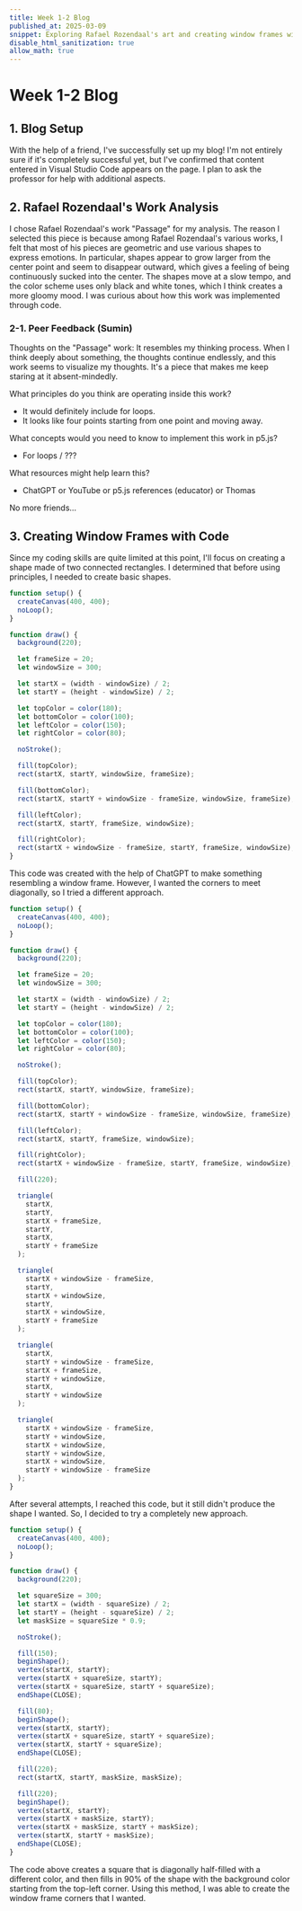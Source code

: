 ```yaml
---
title: Week 1-2 Blog
published_at: 2025-03-09
snippet: Exploring Rafael Rozendaal's art and creating window frames with code
disable_html_sanitization: true
allow_math: true
---
```


# Week 1-2 Blog

## 1. Blog Setup

With the help of a friend, I've successfully set up my blog! I'm not entirely sure if it's completely successful yet, but I've confirmed that content entered in Visual Studio Code appears on the page. I plan to ask the professor for help with additional aspects.

## 2. Rafael Rozendaal's Work Analysis

I chose Rafael Rozendaal's work "Passage" for my analysis. The reason I selected this piece is because among Rafael Rozendaal's various works, I felt that most of his pieces are geometric and use various shapes to express emotions. In particular, shapes appear to grow larger from the center point and seem to disappear outward, which gives a feeling of being continuously sucked into the center. The shapes move at a slow tempo, and the color scheme uses only black and white tones, which I think creates a more gloomy mood. I was curious about how this work was implemented through code.

### 2-1. Peer Feedback (Sumin)

Thoughts on the "Passage" work: It resembles my thinking process. When I think deeply about something, the thoughts continue endlessly, and this work seems to visualize my thoughts. It's a piece that makes me keep staring at it absent-mindedly.

What principles do you think are operating inside this work?

- It would definitely include for loops.
- It looks like four points starting from one point and moving away.

What concepts would you need to know to implement this work in p5.js?

- For loops / ???

What resources might help learn this?

- ChatGPT or YouTube or p5.js references (educator) or Thomas

No more friends...

## 3. Creating Window Frames with Code

Since my coding skills are quite limited at this point, I'll focus on creating a shape made of two connected rectangles. I determined that before using principles, I needed to create basic shapes.

```javascript
function setup() {
  createCanvas(400, 400);
  noLoop();
}

function draw() {
  background(220);

  let frameSize = 20;
  let windowSize = 300;

  let startX = (width - windowSize) / 2;
  let startY = (height - windowSize) / 2;

  let topColor = color(180);
  let bottomColor = color(100);
  let leftColor = color(150);
  let rightColor = color(80);

  noStroke();

  fill(topColor);
  rect(startX, startY, windowSize, frameSize);

  fill(bottomColor);
  rect(startX, startY + windowSize - frameSize, windowSize, frameSize);

  fill(leftColor);
  rect(startX, startY, frameSize, windowSize);

  fill(rightColor);
  rect(startX + windowSize - frameSize, startY, frameSize, windowSize);
}
```

This code was created with the help of ChatGPT to make something resembling a window frame. However, I wanted the corners to meet diagonally, so I tried a different approach.

```javascript
function setup() {
  createCanvas(400, 400);
  noLoop();
}

function draw() {
  background(220);

  let frameSize = 20;
  let windowSize = 300;

  let startX = (width - windowSize) / 2;
  let startY = (height - windowSize) / 2;

  let topColor = color(180);
  let bottomColor = color(100);
  let leftColor = color(150);
  let rightColor = color(80);

  noStroke();

  fill(topColor);
  rect(startX, startY, windowSize, frameSize);

  fill(bottomColor);
  rect(startX, startY + windowSize - frameSize, windowSize, frameSize);

  fill(leftColor);
  rect(startX, startY, frameSize, windowSize);

  fill(rightColor);
  rect(startX + windowSize - frameSize, startY, frameSize, windowSize);

  fill(220);

  triangle(
    startX,
    startY,
    startX + frameSize,
    startY,
    startX,
    startY + frameSize
  );

  triangle(
    startX + windowSize - frameSize,
    startY,
    startX + windowSize,
    startY,
    startX + windowSize,
    startY + frameSize
  );

  triangle(
    startX,
    startY + windowSize - frameSize,
    startX + frameSize,
    startY + windowSize,
    startX,
    startY + windowSize
  );

  triangle(
    startX + windowSize - frameSize,
    startY + windowSize,
    startX + windowSize,
    startY + windowSize,
    startX + windowSize,
    startY + windowSize - frameSize
  );
}
```

After several attempts, I reached this code, but it still didn't produce the shape I wanted. So, I decided to try a completely new approach.

```javascript
function setup() {
  createCanvas(400, 400);
  noLoop();
}

function draw() {
  background(220);

  let squareSize = 300;
  let startX = (width - squareSize) / 2;
  let startY = (height - squareSize) / 2;
  let maskSize = squareSize * 0.9;

  noStroke();

  fill(150);
  beginShape();
  vertex(startX, startY);
  vertex(startX + squareSize, startY);
  vertex(startX + squareSize, startY + squareSize);
  endShape(CLOSE);

  fill(80);
  beginShape();
  vertex(startX, startY);
  vertex(startX + squareSize, startY + squareSize);
  vertex(startX, startY + squareSize);
  endShape(CLOSE);

  fill(220);
  rect(startX, startY, maskSize, maskSize);

  fill(220);
  beginShape();
  vertex(startX, startY);
  vertex(startX + maskSize, startY);
  vertex(startX + maskSize, startY + maskSize);
  vertex(startX, startY + maskSize);
  endShape(CLOSE);
}
```

The code above creates a square that is diagonally half-filled with a different color, and then fills in 90% of the shape with the background color starting from the top-left corner. Using this method, I was able to create the window frame corners that I wanted.

